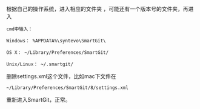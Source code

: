 根据自己的操作系统，进入相应的文件夹 ，可能还有一个版本号的文件夹，再进入
```
cmd中输入：

Windows： %APPDATA%\syntevo\SmartGit\

OS X： ~/Library/Preferences/SmartGit/

Unix/Linux： ~/.smartgit/
```

删除settings.xml这个文件，比如mac下文件在
```
~/Library/Preferences/SmartGit/8/settings.xml
```

重新进入SmartGit，正常。